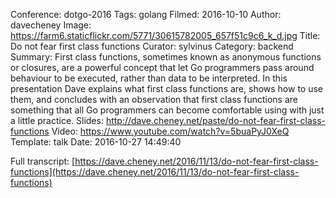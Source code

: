 Conference: dotgo-2016
Tags: golang
Filmed: 2016-10-10
Author: davecheney
Image: https://farm6.staticflickr.com/5771/30615782005_657f51c9c6_k_d.jpg
Title: Do not fear first class functions
Curator: sylvinus
Category: backend
Summary: First class functions, sometimes known as anonymous functions or closures, are a powerful concept that let Go programmers pass around behaviour to be executed, rather than data to be interpreted. In this presentation Dave explains what first class functions are, shows how to use them, and concludes with an observation that first class functions are something that all Go programmers can become comfortable using with just a little practice.
Slides: http://dave.cheney.net/paste/do-not-fear-first-class-functions
Video: https://www.youtube.com/watch?v=5buaPyJ0XeQ
Template: talk
Date: 2016-10-27 14:49:40

Full transcript: [https://dave.cheney.net/2016/11/13/do-not-fear-first-class-functions](https://dave.cheney.net/2016/11/13/do-not-fear-first-class-functions)